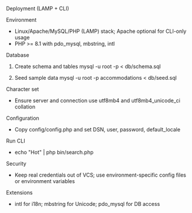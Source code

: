 Deployment (LAMP + CLI)

Environment
- Linux/Apache/MySQL/PHP (LAMP) stack; Apache optional for CLI-only usage
- PHP >= 8.1 with pdo_mysql, mbstring, intl

Database
1) Create schema and tables
   mysql -u root -p < db/schema.sql

2) Seed sample data
   mysql -u root -p accommodations < db/seed.sql

Character set
- Ensure server and connection use utf8mb4 and utf8mb4_unicode_ci collation

Configuration
- Copy config/config.php and set DSN, user, password, default_locale

Run CLI
- echo "Hot" | php bin/search.php

Security
- Keep real credentials out of VCS; use environment-specific config files or environment variables

Extensions
- intl for i18n; mbstring for Unicode; pdo_mysql for DB access



